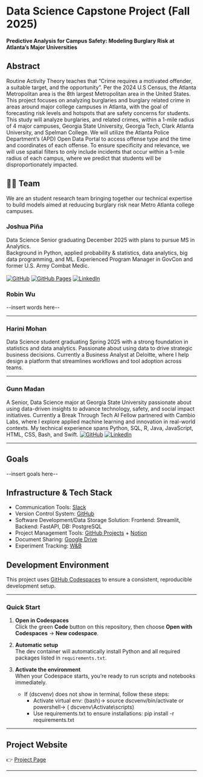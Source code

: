 # Data Science Capstone Project (Fall 2025)

**Predictive Analysis for Campus Safety: Modeling Burglary Risk at Atlanta’s Major Universities**

## Abstract 

Routine Activity Theory teaches that “Crime requires a motivated offender, a suitable target, and the opportunity”. Per the 2024 U.S Census, the Atlanta Metropolitan area is the 8th largest Metropolitan area in the United States. This project focuses on analyzing burglaries and burglary related crime in areas around major college campuses in Atlanta, with the goal of forecasting risk levels and hotspots that are safety concerns for students. This study will analyze burglaries, and related crimes, within a 1-mile radius of 4 major campuses, Georgia State University, Georgia Tech, Clark Atlanta University, and Spelman College.  We will utilize the Atlanta Police Department’s (APD) Open Data Portal to access offense type and the time and coordinates of each offense. To ensure specificity and relevance, we will use spatial filters to only include
incidents that occur within a 1-mile radius of each campus, where we predict that students will be disproportionately impacted.


## 🧑‍🚀 Team

We are an student research team bringing together our technical expertise to build models aimed at reduucing burglary risk near Metro Atlanta college campuses.

### Joshua Piña

Data Science Senior graduating December 2025 with plans to pursue MS in Analytics.  
Background in Python, applied probability & statistics, data analytics, big data programming, and ML.
Experienced Program Manager in GovCon and former U.S. Army Combat Medic.<br><br>
[![GitHub](https://img.shields.io/badge/GitHub-181717?logo=github&logoColor=white)](https://www.github.com/joshuadpina)
[![GitHub Pages](https://img.shields.io/badge/Josh's-Portfolio-blue)](https://joshuapina.github.io/)
[![LinkedIn](https://img.shields.io/badge/LinkedIn-0077B5?logo=linkedin&logoColor=white)](https://www.linkedin.com/in/joshuadpina/)





### Robin Wu

--insert words here--


---

### Harini Mohan

Data Science student graduating Spring 2025 with a strong foundation in statistics and data analytics. 
Passionate about using data to drive strategic business decisions.
Currently a Business Analyst at Deloitte, where I help design a platform that streamlines workflows and tool adoption across teams. 

---

### Gunn Madan

A Senior, Data Science major at Georgia State University passionate about using data-driven insights to advance technology, safety, and social impact initiatives. Currently a Break Through Tech AI Fellow partnered with Cambio Labs, where I explore applied machine learning and innovation in real-world contexts. My technical experience spans Python, SQL, R, Java, JavaScript, HTML, CSS, Bash, and Swift.
[![GitHub](https://img.shields.io/badge/GitHub-black?logo=github&logoColor=white)](https://github.com/gunnmadan)
[![LinkedIn](https://img.shields.io/badge/LinkedIn-blue?logo=linkedin&logoColor=white)](https://www.linkedin.com/in/gunnmadan)


---

## Goals

--insert goals here--

## Infrastructure & Tech Stack
- Communication Tools: [Slack](https://join.slack.com/t/gsudatascienc-2cp1426/shared_invite/zt-3e29bsar7-I0lsBoRp1i8J1o6TkleC3w)
- Version Control System: [GitHub](https://github.com/gsu-ds/campus-burglary-risk-prediction)
- Software Development/Data Storage Solution: Frontend: Streamlit, Backend: FastAPI, DB: PostgreSQL
- Project Management Tools: [GitHub Projects](https://github.com/orgs/gsu-ds/projects/1) + [Notion](https://www.notion.so/Quick-Links-and-Overview-Capstone-2025-Burglary-Risk-Prediction-27f054e466be80b18b73ec862545c5ed?source=copy_link)
- Document Sharing: [Google Drive](https://drive.google.com/drive/folders/1dYm1BG9t2Ah-jAVDn6VQCJ11P3_9P-fS?usp=drive_link)
- Experiment Tracking: [W&B](https://wandb.ai/joshuadariuspina)

##  Development Environment

This project uses [GitHub Codespaces](https://github.com/features/codespaces) to ensure a consistent, reproducible development setup.

--- 

### Quick Start

1. **Open in Codespaces**  
   Click the green **Code** button on this repository, then choose **Open with Codespaces** → **New codespace**.

2. **Automatic setup**  
   The dev container will automatically install Python and all required packages listed in `requirements.txt`.

3. **Activate the environment**  
   When your Codespace starts, you’re ready to run scripts and notebooks immediately.
   - If (dscvenv) does not show in terminal, follow these steps:
      - Activate virtual env: (bash)-> source dscvenv/bin/activate or powershell-> ( dscvenv\Activate\scripts)
      - Use requirements.txt to ensure installations: pip install -r requirements.txt

---

## Project Website

👉 [Project Page](https://gsu-ds.github.io/)

---
